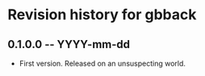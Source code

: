 # Revision history for gbback

## 0.1.0.0 -- YYYY-mm-dd

* First version. Released on an unsuspecting world.
